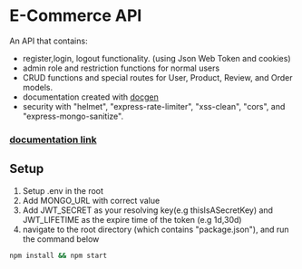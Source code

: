### <h1>E-Commerce API</h1>

An API that contains: <br>
<ul>
<li>register,login, logout functionality. (using Json Web Token and cookies)</li>
<li>admin role and restriction functions for normal users</li>
<li>CRUD functions and special routes for User, Product, Review, and Order models.</li>
<li>documentation created with <a href="https://github.com/thedevsaddam/docgen">docgen</a></li>
<li>security with "helmet", "express-rate-limiter", "xss-clean", "cors", and "express-mongo-sanitize".</li> 
</ul <br>
<h3><a href="https://ecommerceapi-zwqi.onrender.com/">documentation link</a></h3>

### <h2>Setup </h2>

1. Setup .env in the root <br>
2. Add MONGO_URL with correct value <br>
3. Add JWT_SECRET as your resolving key(e.g thisIsASecretKey) and JWT_LIFETIME as the expire time of the token (e.g 1d,30d) <br>
4. navigate to the root directory (which contains "package.json"), and run the command below <br>

```bash
npm install && npm start
```
<br>
